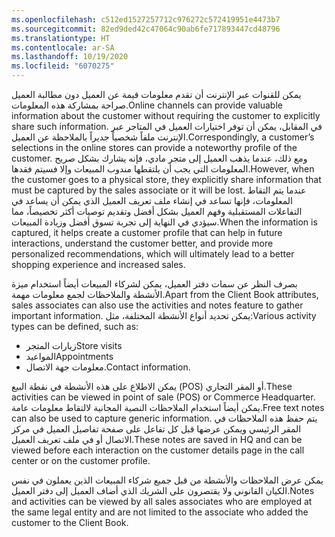 ```yaml
---
ms.openlocfilehash: c512ed1527257712c976272c572419951e4473b7
ms.sourcegitcommit: 82ed9ded42c47064c90ab6fe717893447cd48796
ms.translationtype: HT
ms.contentlocale: ar-SA
ms.lasthandoff: 10/19/2020
ms.locfileid: "6070275"
---
```

<span data-ttu-id="c2199-101">يمكن للقنوات عبر الإنترنت أن تقدم معلومات قيمة عن العميل دون مطالبة العميل صراحة بمشاركة هذه المعلومات.</span><span class="sxs-lookup"><span data-stu-id="c2199-101">Online channels can provide valuable information about the customer without requiring the customer to explicitly share such information.</span></span> <span data-ttu-id="c2199-102">في المقابل، يمكن أن توفر اختيارات العميل في المتاجر عبر الإنترنت ملفاً شخصياً جديراً بالملاحظة عن العميل.</span><span class="sxs-lookup"><span data-stu-id="c2199-102">Correspondingly, a customer’s selections in the online stores can provide a noteworthy profile of the customer.</span></span> <span data-ttu-id="c2199-103">ومع ذلك، عندما يذهب العميل إلى متجر مادي، فإنه يشارك بشكل صريح المعلومات التي يجب أن يلتقطها مندوب المبيعات وإلا فسيتم فقدها.</span><span class="sxs-lookup"><span data-stu-id="c2199-103">However, when the customer goes to a physical store, they explicitly share information that must be captured by the sales associate or it will be lost.</span></span> <span data-ttu-id="c2199-104">عندما يتم التقاط المعلومات، فإنها تساعد في إنشاء ملف تعريف العميل الذي يمكن أن يساعد في التفاعلات المستقبلية وفهم العميل بشكل أفضل وتقديم توصيات أكثر تخصيصاً، مما سيؤدي في النهاية إلى تجربة تسوق أفضل وزيادة المبيعات.</span><span class="sxs-lookup"><span data-stu-id="c2199-104">When the information is captured, it helps create a customer profile that can help in future interactions, understand the customer better, and provide more personalized recommendations, which will ultimately lead to a better shopping experience and increased sales.</span></span> 

<span data-ttu-id="c2199-105">بصرف النظر عن سمات دفتر العميل، يمكن لشركاء المبيعات أيضاً استخدام ميزة الأنشطة والملاحظات لجمع معلومات مهمة.</span><span class="sxs-lookup"><span data-stu-id="c2199-105">Apart from the Client Book attributes, sales associates can also use the activities and notes feature to gather important information.</span></span> <span data-ttu-id="c2199-106">يمكن تحديد أنواع الأنشطة المختلفة، مثل:</span><span class="sxs-lookup"><span data-stu-id="c2199-106">Various activity types can be defined, such as:</span></span>

- <span data-ttu-id="c2199-107">زيارات المتجر</span><span class="sxs-lookup"><span data-stu-id="c2199-107">Store visits</span></span>
- <span data-ttu-id="c2199-108">المواعيد</span><span class="sxs-lookup"><span data-stu-id="c2199-108">Appointments</span></span>
- <span data-ttu-id="c2199-109">معلومات جهة الاتصال.</span><span class="sxs-lookup"><span data-stu-id="c2199-109">Contact information.</span></span> 
 
<span data-ttu-id="c2199-110">يمكن الاطلاع على هذه الأنشطة في نقطة البيع (POS) أو المقر التجاري.</span><span class="sxs-lookup"><span data-stu-id="c2199-110">These activities can be viewed in point of sale (POS) or Commerce Headquarter.</span></span> <span data-ttu-id="c2199-111">يمكن أيضاً استخدام الملاحظات النصية المجانية لالتقاط معلومات عامة.</span><span class="sxs-lookup"><span data-stu-id="c2199-111">Free text notes can also be used to capture generic information.</span></span> <span data-ttu-id="c2199-112">يتم حفظ هذه الملاحظات في المقر الرئيسي ويمكن عرضها قبل كل تفاعل على صفحة تفاصيل العميل في مركز الاتصال أو في ملف تعريف العميل.</span><span class="sxs-lookup"><span data-stu-id="c2199-112">These notes are saved in HQ and can be viewed before each interaction on the customer details page in the call center or on the customer profile.</span></span>
 
<span data-ttu-id="c2199-113">يمكن عرض الملاحظات والأنشطة من قبل جميع شركاء المبيعات الذين يعملون في نفس الكيان القانوني ولا يقتصرون على الشريك الذي أضاف العميل إلى دفتر العميل.</span><span class="sxs-lookup"><span data-stu-id="c2199-113">Notes and activities can be viewed by all sales associates who are employed at the same legal entity and are not limited to the associate who added the customer to the Client Book.</span></span> 


